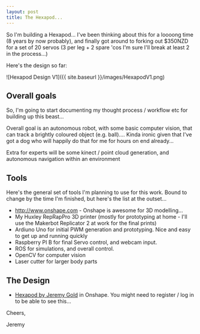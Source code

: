 ```yaml
---
layout: post
title: The Hexapod...
---
```


So I'm building a Hexapod... I've been thinking about this for a loooong time (8 years by now probably), and finally got around to forking out $350NZD for a set of 20 servos (3 per leg + 2 spare 'cos I'm sure I'll break at least 2 in the process...)

Here's the design so far: 

![Hexapod Design V1]({{ site.baseurl }}/images/HexapodV1.png)

Overall goals
--------------

So, I'm going to start documenting my thought process / workflow etc for building up this beast...

Overall goal is an autonomous robot, with some basic computer vision, that can track a brightly coloured object (e.g. ball).... Kinda ironic given that I've got a dog who will happily do that for me for hours on end already... 

Extra for experts will be some kinect / point cloud generation, and autonomous navigation within an environment

Tools
-----

Here's the general set of tools I'm planning to use for this work. Bound to change by the time I'm finished, but here's the list at the outset...

* http://www.onshape.com - Onshape is awesome for 3D modelling... 
* My Huxley RepRapPro 3D printer (mostly for prototyping at home - I'll use the Makerbot Replicator 2 at work for the final prints) 
* Ardiuno Uno for initial PWM generation and prototyping. Nice and easy to get up and running quickly
* Raspberry PI B for final Servo control, and webcam input.
* ROS for simulations, and overall control. 
* OpenCV for computer vision
* Laser cutter for larger body parts


The Design
----------

* [Hexapod by Jeremy Gold](https://cad.onshape.com/documents/8c371044a61f4659a7fb9109/w/6f36ea3f6f37415387b44e93/e/a08924425af74449a2a145db) in Onshape. You might need to register / log in to be able to see this...


Cheers,

Jeremy

